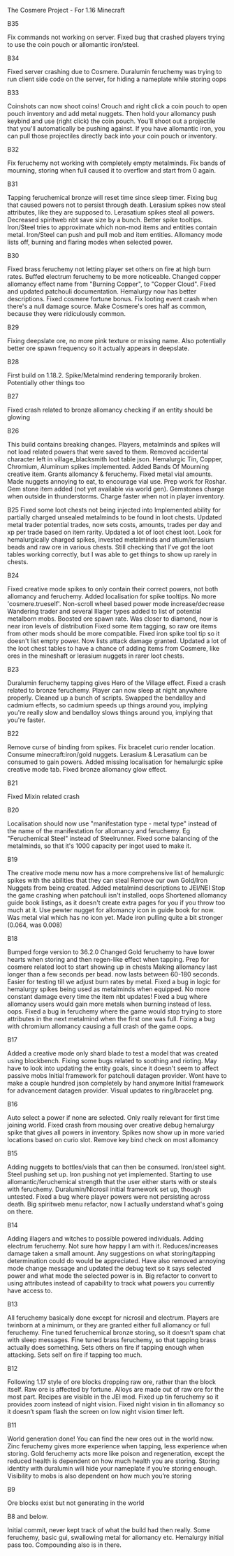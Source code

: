 The Cosmere Project - For 1.16 Minecraft

B35

Fix commands not working on server.
Fixed bug that crashed players trying to use the coin pouch or allomantic iron/steel.

B34

Fixed server crashing due to Cosmere. Duralumin feruchemy was trying to run client side code on the server, for hiding a nameplate while storing oops

B33

Coinshots can now shoot coins! Crouch and right click a coin pouch to open pouch inventory and add metal nuggets. 
Then hold your allomancy push keybind and use (right click) the coin pouch. You'll shoot out a projectile that you'll automatically be pushing against.
If you have allomantic iron, you can pull those projectiles directly back into your coin pouch or inventory.

B32

Fix feruchemy not working with completely empty metalminds.
Fix bands of mourning, storing when full caused it to overflow and start from 0 again.

B31

Tapping feruchemical bronze will reset time since sleep timer.
Fixing bug that caused powers not to persist through death.
Lerasium spikes now steal attributes, like they are supposed to. Lerasatium spikes steal all powers.
Decreased spiritweb nbt save size by a bunch.
Better spike tooltips. 
Iron/Steel tries to approximate which non-mod items and entities contain metal.
Iron/Steel can push and pull mob and item entities.
Allomancy mode lists off, burning and flaring modes when selected power.

B30

Fixed brass feruchemy not letting player set others on fire at high burn rates.
Buffed electrum feruchemy to be more noticeable. 
Changed copper allomancy effect name from "Burning Copper", to "Copper Cloud".
Fixed and updated patchouli documentation. Hemalurgy now has better descriptions.
Fixed cosmere fortune bonus.
Fix looting event crash when there's a null damage source.
Make Cosmere's ores half as common, because they were ridiculously common.


B29

Fixing deepslate ore, no more pink texture or missing name. Also potentially better ore spawn frequency so it actually appears in deepslate.

B28

First build on 1.18.2. Spike/Metalmind rendering temporarily broken. Potentially other things too

B27

Fixed crash related to bronze allomancy checking if an entity should be glowing

B26

This build contains breaking changes. Players, metalminds and spikes will not load related powers that were saved to them.
Removed accidental character left in village_blacksmith loot table json.
Hemalurgic Tin, Copper, Chromium, Aluminum spikes implemented.
Added Bands Of Mourning creative item. Grants allomancy & feruchemy.
Fixed metal vial amounts. Made nuggets annoying to eat, to encourage vial use.
Prep work for Roshar.
Gem stone item added (not yet available via world gen). Gemstones charge when outside in thunderstorms. Charge faster when not in player inventory.


B25
Fixed some loot chests not being injected into
Implemented ability for partially charged unsealed metalminds to be found in loot chests.
Updated metal trader potential trades, now sets costs, amounts, trades per day and xp per trade based on item rarity.
Updated a lot of loot chest loot. Look for hemalurgically charged spikes, invested metalminds and atium/lerasium beads and raw ore in various chests. Still checking that I've got the loot tables working correctly, but I was able to get things to show up rarely in chests.



B24

Fixed creative mode spikes to only contain their correct powers, not both allomancy and feruchemy.
Added localisation for spike tooltips. No more 'cosmere.trueself'.
Non-scroll wheel based power mode increase/decrease
Wandering trader and several Illager types added to list of potential metalborn mobs.
Boosted ore spawn rate. Was closer to diamond, now is near iron levels of distribution
Fixed some item tagging, so raw ore items from other mods should be more compatible.
Fixed iron spike tool tip so it doesn't list empty power. Now lists attack damage granted.
Updated a lot of the loot chest tables to have a chance of adding items from Cosmere, like ores in the mineshaft or lerasium nuggets in rarer loot chests.

B23

Duralumin feruchemy tapping gives Hero of the Village effect.
Fixed a crash related to bronze feruchemy. Player can now sleep at night anywhere properly.
Cleaned up a bunch of scripts.
Swapped the bendalloy and cadmium effects, so cadmium speeds up things around you, implying you're really slow and bendalloy slows things around you, implying that you're faster.

B22

Remove curse of binding from spikes. 
Fix bracelet curio render location. 
Consume minecraft:iron/gold nuggets. 
Lerasium & Lerasatium can be consumed to gain powers. 
Added missing localisation for hemalurgic spike creative mode tab. 
Fixed bronze allomancy glow effect.


B21

Fixed Mixin related crash

B20

Localisation should now use "manifestation type - metal type" instead of the name of the manifestation for allomancy and feruchemy. Eg "Feruchemical Steel" instead of Steelrunner.
Fixed some balancing of the metalminds, so that it's 1000 capacity per ingot used to make it.

B19

The creative mode menu now has a more comprehensive list of hemalurgic spikes with the abilities that they can steal
Remove our own Gold/Iron Nuggets from being created.
Added metalmind descriptions to JEI/NEI
Stop the game crashing when patchouli isn't installed, oops
Shortened allomancy guide book listings, as it doesn't create extra pages for you if you throw too much at it.
Use pewter nugget for allomancy icon in guide book for now. Was metal vial which has no icon yet.
Made iron pulling quite a bit stronger (0.064, was 0.008)

B18

Bumped forge version to 36.2.0
Changed Gold feruchemy to have lower hearts when storing and then regen-like effect when tapping.
Prep for cosmere related loot to start showing up in chests
Making allomancy last longer than a few seconds per bead. now lasts between 60-180 seconds. Easier for testing till we adjust burn rates by metal.
Fixed a bug in logic for hemalurgy spikes being used as metalminds when equipped. No more constant damage every time the item nbt updates!
Fixed a bug where allomancy users would gain more metals when burning instead of less. oops.
Fixed a bug in feruchemy where the game would stop trying to store attributes in the next metalmind when the first one was full.
Fixing a bug with chromium allomancy causing a full crash of the game oops.


B17

Added a creative mode only shard blade to test a model that was created using blockbench. 
Fixing some bugs related to soothing and rioting. May have to look into updating the entity goals, since it doesn't seem to affect passive mobs
Initial framework for patchouli datagen provider. Wont have to make a couple hundred json completely by hand anymore
Initial framework for advancement datagen provider. 
Visual updates to ring/bracelet png.

B16

Auto select a power if none are selected. Only really relevant for first time joining world.
Fixed crash from mousing over creative debug hemalurgy spike that gives all powers in inventory.
Spikes now show up in more varied locations based on curio slot.
Remove key bind check on most allomancy


B15

Adding nuggets to bottles/vials that can then be consumed.
Iron/steel sight. Steel pushing set up. Iron pushing not yet implemented.
Starting to use allomantic/feruchemical strength that the user either starts with or steals with feruchemy.
Duralumin/Nicrosil initial framework set up, though untested.
Fixed a bug where player powers were not persisting across death.
Big spiritweb menu refactor, now I actually understand what's going on there.

B14

Adding illagers and witches to possible powered individuals.
Adding electrum feruchemy. Not sure how happy I am with it. Reduces/increases damage taken a small amount. Any suggestions on what storing/tapping determination could do would be appreciated.
Have also removed annoying mode change message and updated the debug text so it says selected power and what mode the selected power is in.
Big refactor to convert to using attributes instead of capability to track what powers you currently have access to.

B13

All feruchemy basically done except for nicrosil and electrum.
Players are twinborn at a minimum, or they are granted either full allomancy or full feruchemy.
Fine tuned feruchemical bronze storing, so it doesn’t spam chat with sleep messages.
Fine tuned brass feruchemy, so that tapping brass actually does something. Sets others on fire if tapping enough when attacking. Sets self on fire if tapping too much.

B12

Following 1.17 style of ore blocks dropping raw ore, rather than the block itself.
Raw ore is affected by fortune.
Alloys are made out of raw ore for the most part. Recipes are visible in the JEI mod.
Fixed up tin feruchemy so it provides zoom instead of night vision.
Fixed night vision in tin allomancy so it doesn’t spam flash the screen on low night vision timer left.

B11

World generation done! You can find the new ores out in the world now.
Zinc feruchemy gives more experience when tapping, less experience when storing.
Gold feruchemy acts more like poison and regeneration, except the reduced health is dependent on how much health you are storing.
Storing identity with duralumin will hide your nameplate if you’re storing enough. Visibility to mobs is also dependent on how much you’re storing

B9

Ore blocks exist but not generating in the world

B8 and below.

Initial commit, never kept track of what the build had then really.
Some feruchemy,
basic gui,
swallowing metal for allomancy etc.
Hemalurgy initial pass too.
Compounding also is in there.
